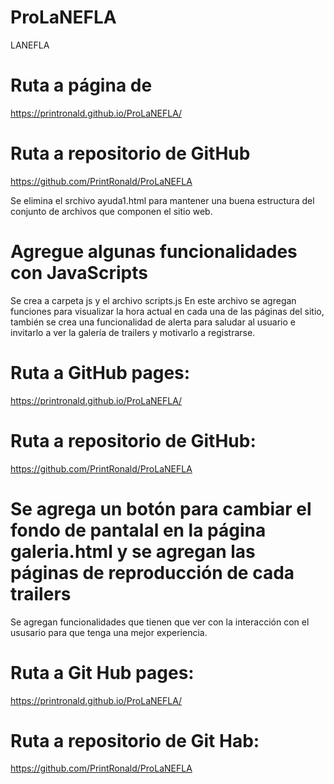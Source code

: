 # ProLaNEFLA
 LANEFLA

# Ruta a página de 
https://printronald.github.io/ProLaNEFLA/

# Ruta a repositorio de GitHub
https://github.com/PrintRonald/ProLaNEFLA


Se elimina el srchivo ayuda1.html para mantener una buena estructura del conjunto de archivos que
componen el sitio web.

# Agregue algunas funcionalidades con JavaScripts

Se crea a carpeta js y el archivo scripts.js
En este archivo se agregan funciones para visualizar la hora actual en cada una de las páginas del sitio, también
se crea una funcionalidad de alerta para saludar al usuario e invitarlo a ver la galería de trailers y motivarlo a registrarse.

# Ruta a GitHub pages:
https://printronald.github.io/ProLaNEFLA/

# Ruta a repositorio de GitHub:
https://github.com/PrintRonald/ProLaNEFLA

# Se agrega un botón para cambiar el fondo de pantalal en la página galeria.html y se agregan las páginas de reproducción de cada trailers

Se agregan funcionalidades que tienen que ver con la interacción con el ususario para que tenga una mejor experiencia.

# Ruta a Git Hub pages:
https://printronald.github.io/ProLaNEFLA/


# Ruta a repositorio de Git Hab:
https://github.com/PrintRonald/ProLaNEFLA


